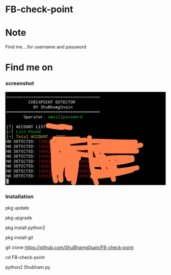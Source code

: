 # FB-check-point

# Note
Find me....for username and password

# Find me on 

### screenshot
![ ](https://raw.githubusercontent.com/ShuBhamg0sain/FB-check-point/main/SG/Screenshot_20201003_074759.jpg)

### Installation

pkg update

pkg upgrade

pkg install python2

pkg install git

git clone https://github.com/ShuBhamg0sain/FB-check-point

cd FB-check-point

python2 Shubham.py
